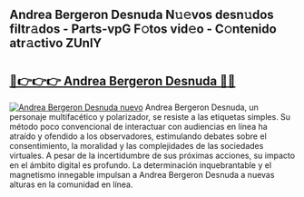 ## Andrea Bergeron Desnuda N𝚞𝚎vos desn𝚞dos filtr𝚊dos - Parts-vpG F𝚘tos vid𝚎o - C𝚘ntenido atr𝚊ctivo ZUnlY

# <h2><a href="http://mb0xpn5.tromn.icu/?c=Andrea+Bergeron+Desnuda">🔗👉👉👉 Andrea Bergeron Desnuda 🔗🔗</a></h2>

[![Andrea Bergeron Desnuda nuevo](https://i.imgur.com/pEAQMta.gif)](http://mb0xpn5.tromn.icu/?c=Andrea+Bergeron+Desnuda)
Andrea Bergeron Desnuda, un personaje multifacético y polarizador, se resiste a las etiquetas simples. Su método poco convencional de interactuar con audiencias en línea ha atraído y ofendido a los observadores, estimulando debates sobre el consentimiento, la moralidad y las complejidades de las sociedades virtuales. A pesar de la incertidumbre de sus próximas acciones, su impacto en el ámbito digital es profundo. La determinación inquebrantable y el magnetismo innegable impulsan a Andrea Bergeron Desnuda a nuevas alturas en la comunidad en línea.
